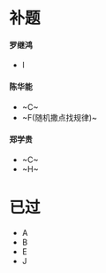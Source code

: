 # 补题
#### 罗继鸿
 - I 
#### 陈华能
 - ~C~
 - ~F(随机撒点找规律)~
#### 郑学贵
 - ~C~
 - ~H~


# 已过
- A
- B 
- E 
- J 
